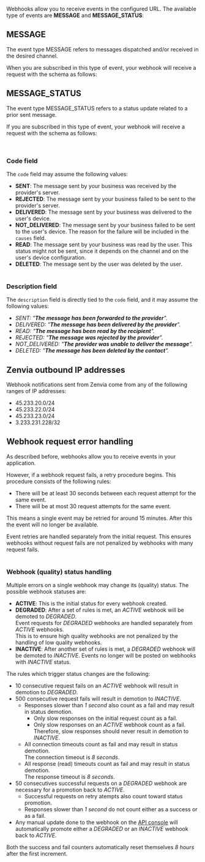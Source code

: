 Webhooks allow you to receive events in the configured URL. The available type of events are **MESSAGE** and **MESSAGE_STATUS**:

## MESSAGE

The event type MESSAGE refers to messages dispatched and/or received in the desired channel.

When you are subscribed in this type of event, your webhook will receive a request with the schema as follows:

<SchemaDefinition schemaRef="#/components/schemas/events.message-event" />

## MESSAGE_STATUS

The event type MESSAGE_STATUS refers to a status update related to a prior sent message.

If you are subscribed in this type of event, your webhook will receive a request with the schema as follows:

<SchemaDefinition schemaRef="#/components/schemas/events.message-status-event" />
<br>

### Code field
The <code>code</code> field may assume the following values:
* **SENT**: The message sent by your business was received by the provider's server.
* **REJECTED**: The message sent by your business failed to be sent to the provider's server.
* **DELIVERED**: The message sent by your business was delivered to the user's device.
* **NOT_DELIVERED**: The message sent by your business failed to be sent to the user's device. The reason for the failure will be included in the <code>causes</code> field.
* **READ**: The message sent by your business was read by the user. This status might not be sent, since it depends on the channel and on the user's device configuration.
* **DELETED**: The message sent by the user was deleted by the user.
<br><br>

### Description field
The <code>description</code> field is directly tied to the <code>code</code> field, and it may assume the following values:
* *SENT: "**The message has been forwarded to the provider**".*
* *DELIVERED: "**The message has been delivered by the provider**".*
* *READ: "**The message has been read by the recipient**".*
* *REJECTED: "**The message was rejected by the provider**".*
* *NOT_DELIVERED: "**The provider was unable to deliver the message**".*
* *DELETED: "**The message has been deleted by the contact**".*


## Zenvia outbound IP addresses

Webhook notifications sent from Zenvia come from any of the following ranges of IP addresses:

* 45.233.20.0/24
* 45.233.22.0/24
* 45.233.23.0/24
* 3.233.231.228/32

## Webhook request error handling
As described before, webhooks allow you to receive events in your application.

However, if a webhook request fails, a retry procedure begins. This procedure consists of the following rules:
* There will be at least 30 seconds between each request attempt for the same event.
* There will be at most 30 request attempts for the same event.

This means a single event may be retried for around 15 minutes. After this the event will no longer be available.

Event retries are handled separately from the initial request. This ensures webhooks without request fails are not penalized by webhooks with many request fails.
<br/><br/>

### Webhook (quality) status handling
Multiple errors on a single webhook may change its (quality) status. The possible webhook statuses are:
* **ACTIVE**: This is the initial status for every webhook created.
* **DEGRADED**: After a set of rules is met, an *ACTIVE* webhook will be demoted to *DEGRADED*.
<br>Event requests for *DEGRADED* webhooks are handled separately from *ACTIVE* webhooks.
<br>This is to ensure high quality webhooks are not penalized by the handling of low quality webhooks.
* **INACTIVE**: After another set of rules is met, a *DEGRADED* webhook will be demoted to *INACTIVE*.
Events no longer will be posted on webhooks with *INACTIVE* status.

The rules which trigger status changes are the following:
* 10 consecutive request fails on an *ACTIVE* webhook will result in demotion to *DEGRADED*.
* 500 consecutive request fails will result in demotion to *INACTIVE*.
  * Responses slower than *1 second* also count as a fail and may result in status demotion.
    * Only slow responses on the initial request count as a fail.
    * Only slow responses on an *ACTIVE* webhook count as a fail.
     <br>Therefore, slow responses should never result in demotion to *INACTIVE*.
  * All connection timeouts count as fail and may result in status demotion.
    <br>The connection timeout is *8 seconds*.
  * All response (read) timeouts count as fail and may result in status demotion.
    <br>The response timeout is *8 seconds*.
* 50 consecutives successful requests on a *DEGRADED* webhook are necessary for a promotion back to *ACTIVE*.
  * Successful requests on retry atempts also count toward status promotion.
  * Responses slower than *1 second* do not count either as a success or as a fail.
* Any manual update done to the webhook on the [API console](https://app.zenvia.com/home/api) will automatically
promote either a *DEGRADED* or an *INACTIVE* webhook back to *ACTIVE*.

Both the success and fail counters automatically reset themselves *8 hours* after the first increment.
